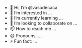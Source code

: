 - 👋 Hi, I’m @vasodecaca
- 👀 I’m interested in ...
- 🌱 I’m currently learning ...
- 💞️ I’m looking to collaborate on ...
- 📫 How to reach me ...
- 😄 Pronouns: ...
- ⚡ Fun fact: ...

<!---
vasodecaca/vasodecaca is a ✨ special ✨ repository because its `README.md` (this file) appears on your GitHub profile.
You can click the Preview link to take a look at your changes.
--->
